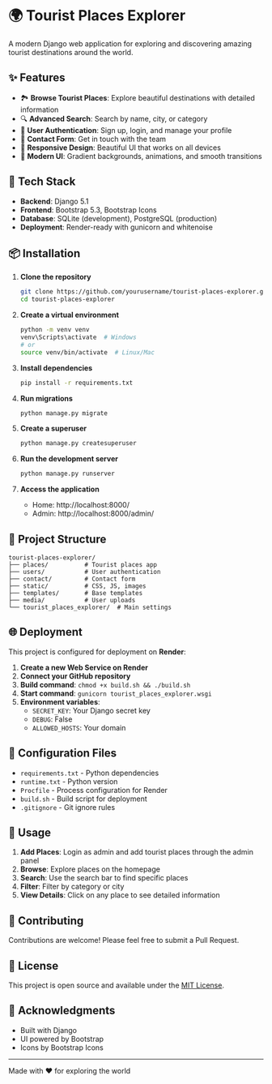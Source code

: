 # 🌍 Tourist Places Explorer

A modern Django web application for exploring and discovering amazing tourist destinations around the world.

## ✨ Features

- 🏞️ **Browse Tourist Places**: Explore beautiful destinations with detailed information
- 🔍 **Advanced Search**: Search by name, city, or category
- 👤 **User Authentication**: Sign up, login, and manage your profile
- 📧 **Contact Form**: Get in touch with the team
- 📱 **Responsive Design**: Beautiful UI that works on all devices
- 🎨 **Modern UI**: Gradient backgrounds, animations, and smooth transitions

## 🚀 Tech Stack

- **Backend**: Django 5.1
- **Frontend**: Bootstrap 5.3, Bootstrap Icons
- **Database**: SQLite (development), PostgreSQL (production)
- **Deployment**: Render-ready with gunicorn and whitenoise

## 📦 Installation

1. **Clone the repository**
   ```bash
   git clone https://github.com/yourusername/tourist-places-explorer.git
   cd tourist-places-explorer
   ```

2. **Create a virtual environment**
   ```bash
   python -m venv venv
   venv\Scripts\activate  # Windows
   # or
   source venv/bin/activate  # Linux/Mac
   ```

3. **Install dependencies**
   ```bash
   pip install -r requirements.txt
   ```

4. **Run migrations**
   ```bash
   python manage.py migrate
   ```

5. **Create a superuser**
   ```bash
   python manage.py createsuperuser
   ```

6. **Run the development server**
   ```bash
   python manage.py runserver
   ```

7. **Access the application**
   - Home: http://localhost:8000/
   - Admin: http://localhost:8000/admin/

## 📁 Project Structure

```
tourist-places-explorer/
├── places/          # Tourist places app
├── users/           # User authentication
├── contact/         # Contact form
├── static/          # CSS, JS, images
├── templates/       # Base templates
├── media/           # User uploads
└── tourist_places_explorer/  # Main settings
```

## 🌐 Deployment

This project is configured for deployment on **Render**:

1. **Create a new Web Service on Render**
2. **Connect your GitHub repository**
3. **Build command**: `chmod +x build.sh && ./build.sh`
4. **Start command**: `gunicorn tourist_places_explorer.wsgi`
5. **Environment variables**:
   - `SECRET_KEY`: Your Django secret key
   - `DEBUG`: False
   - `ALLOWED_HOSTS`: Your domain

## 📝 Configuration Files

- `requirements.txt` - Python dependencies
- `runtime.txt` - Python version
- `Procfile` - Process configuration for Render
- `build.sh` - Build script for deployment
- `.gitignore` - Git ignore rules

## 🎯 Usage

1. **Add Places**: Login as admin and add tourist places through the admin panel
2. **Browse**: Explore places on the homepage
3. **Search**: Use the search bar to find specific places
4. **Filter**: Filter by category or city
5. **View Details**: Click on any place to see detailed information

## 👤 Contributing

Contributions are welcome! Please feel free to submit a Pull Request.

## 📄 License

This project is open source and available under the [MIT License](LICENSE).

## 🙏 Acknowledgments

- Built with Django
- UI powered by Bootstrap
- Icons by Bootstrap Icons

---

Made with ❤️ for exploring the world

